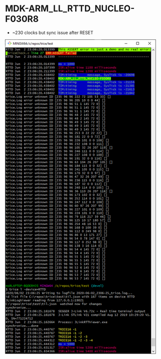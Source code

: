 # MDK-ARM_LL_RTTD_NUCLEO-F030R8
- ~230 clocks but sync issue after RESET

![MDK-ARM_LL_RTTD_NUCLEO-F030R8_noSync.PNG](./README.media/MDK-ARM_LL_RTTD_NUCLEO-F030R8_noSync.PNG)
